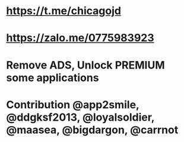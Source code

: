 # https://t.me/chicagojd
# https://zalo.me/0775983923
# Remove ADS, Unlock PREMIUM some applications
# Contribution @app2smile, @ddgksf2013, @loyalsoldier, @maasea, @bigdargon, @carrnot
